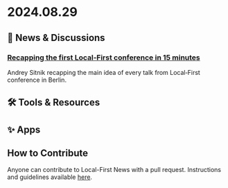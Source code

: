 # 2024.08.29

## 📰 News & Discussions 

### [Recapping the first Local‑First conference in 15 minutes](https://evilmartians.com/chronicles/recapping-the-first-local-first-conference-in-15-minutes)
Andrey Sitnik recapping the main idea of every talk from Local‑First conference in Berlin.


## 🛠️ Tools & Resources




## ✨ Apps




## How to Contribute
Anyone can contribute to Local-First News with a pull request. Instructions and guidelines available [here](https://github.com/localfirstnews/localfirstnews).


